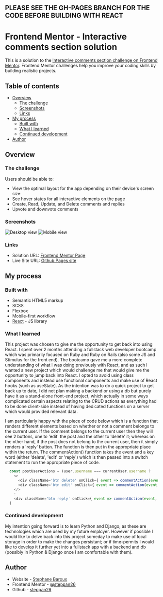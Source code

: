 ## PLEASE SEE THE GH-PAGES BRANCH FOR THE CODE BEFORE BUILDING WITH REACT ##

# Frontend Mentor - Interactive comments section solution

This is a solution to the [Interactive comments section challenge on Frontend Mentor](https://www.frontendmentor.io/challenges/interactive-comments-section-iG1RugEG9). Frontend Mentor challenges help you improve your coding skills by building realistic projects.

## Table of contents

- [Overview](#overview)
  - [The challenge](#the-challenge)
  - [Screenshots](#screenshots)
  - [Links](#links)
- [My process](#my-process)
  - [Built with](#built-with)
  - [What I learned](#what-i-learned)
  - [Continued development](#continued-development)
- [Author](#author)

## Overview

### The challenge

Users should be able to:

- View the optimal layout for the app depending on their device's screen size
- See hover states for all interactive elements on the page
- Create, Read, Update, and Delete comments and replies
- Upvote and downvote comments

### Screenshots

![Desktop view](./screenshots/desktop_view_screenshot.jpg)
![Mobile view](./screenshots/mobile_view_screenshot.jpg)

### Links

- Solution URL: [Frontend Mentor Page](https://www.frontendmentor.io/solutions/responsive-interactive-comments-section-react-scss-V_e4VeCOw)
- Live Site URL: [Github Pages site](https://steppan26.github.io/Challenge-06-Interactive-comments-Frontend/)

## My process

### Built with

- Semantic HTML5 markup
- SCSS
- Flexbox
- Mobile-first workflow
- [React](https://reactjs.org/) - JS library

### What I learned

This project was chosen to give me the opportunity to get back into using React. I spent over 2 months attending a fullstack web developer bootcamp which was primarily focused on Ruby and Ruby on Rails (also some JS and Stimulus for the front end). The bootcamp gave me a more complete understanding of what I was doing previously with React, and as such I wanted a new project which would challenge me that would give me the opportunity to jump back into React. I opted to avoid using class components and instead use functional components and make use of React hooks (such as useState).
As the intention was to do a quick project to get back up to date, I did not plan making a backend or using a db but purely have it as a stand-alone front-end project, which actually in some ways complicated certain aspects relating to the CRUD actions as everything had to be done client-side instead of having dedicated functions on a server which would provided relevant data.

I am particularly happy with the piece of code below which is a function that renders different elements based on whether or not a comment belongs to the current user. If the comment belongs to the current user then they will see 2 buttons, one to 'edit' the post and the other to 'delete' it; whereas on the other hand, if the post does not belong to the current user, then it simply renders a 'reply' button.
The function is then put in the appropriate place within the return. The commentAction() function takes the event and a key word (either 'delete', 'edit' or 'reply') which is then passed into a switch statement to run the appropriate piece of code.
```js
  const postUserActions = (user.username === currentUser.username ?
    <>
      <div className='btn delete' onClick={ event => commentAction(event, 'delete') }><i className="fas fa-trash"></i> Delete</div>
      <div className='btn edit' onClick={ event => commentAction(event, 'update') }><i className="fas fa-pen"></i> Edit</div>
    </>
    :
    <div className='btn reply' onClick={ event => commentAction(event, 'reply') }><i className="fas fa-reply"></i> Reply</div>
  )
```

### Continued development

My intention going forward is to learn Python and Django, as these are technologies which are used by my future employer. However if possible I would like to delve back into this project someday to make use of local storage in order to make the changes persistant; or if time-permits I would like to develop it further yet into a fullstack app with a backend and db (possibly in Python & Django once I am comfortable with them).


## Author

- Website - [Stephane Baroux](https://www.sbaroux.com)
- Frontend Mentor - [@steppan26](https://www.frontendmentor.io/profile/steppan26)
- Github - [steppan26](https://github.com/steppan26)
